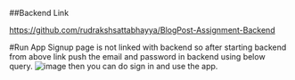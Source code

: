 ##Backend Link

https://github.com/rudrakshsattabhayya/BlogPost-Assignment-Backend

#Run App
Signup page is not linked with backend so after starting backend from above link
push the email and password in backend using below query.
![image](https://github.com/Uditchavan39/cogomedium/assets/59533381/5302928f-2c67-44a0-bb19-2d7a5652f925)
then you can do sign in and use the app.
